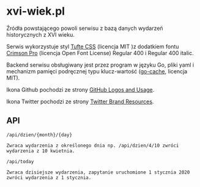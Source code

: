 # xvi-wiek.pl
Źródła powstającego powoli serwisu z bazą danych wydarzeń historycznych z XVI wieku.

Serwis wykorzystuje styl [Tufte CSS](https://edwardtufte.github.io/tufte-css/) (licencja MIT )z dodatkiem fontu [Crimson Pro](https://fonts.google.com/specimen/Crimson+Pro) (licencja Open Font License) Regular 400 i Regular 400 italic.

Backend serwisu obsługiwany jest przez program w języku Go, pliki yaml i mechanizm pamięci podręcznej typu klucz-wartość ([go-cache](https://github.com/patrickmn/go-cache), licencja MIT).

Ikona Github pochodzi ze strony [GitHub Logos and Usage](https://github.com/logos).

Ikona Twitter pochodzi ze strony [Twitter Brand Resources](https://about.twitter.com/en_us/company/brand-resources.html).  

## API

    /api/dzien/{month}/{day}
  
    Zwraca wydarzenia z określonego dnia np. /api/dzien/4/10 zwróci
    wydarzenia z 10 kwietnia.

    /api/today
  
    Zwraca dzisiejsze wydarzenia, zapytanie uruchomione 1 stycznia 2020
    zwróci wydarzenia z 1 stycznia.   
